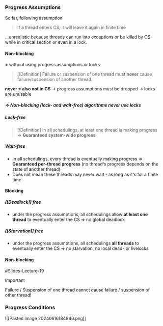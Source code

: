 ### Progress Assumptions
So far, following assumption
> If a thread enters CS, it will leave it again in finite time

...unrealistic because threads can run into exceptions or be killed by OS while in critical section or even in a lock.
#### Non-blocking
= without using progress assumptions or locks

> [!Definition]
> Failure or suspension of one thread must **never** cause failure/suspension of another thread.

**never = also not in CS** $\rightarrow$ progress assumptions must be dropped $\rightarrow$ locks are unusable
##### $\Rightarrow$ Non-blocking (lock- and wait-free) algorithms *never* use locks
##### Lock-free
>[!Definition] 
>In all schedulings, at least one thread is making progress $\Rightarrow$ **Guaranteed system-wide progress**

##### Wait-free
- In all schedulings, every thread is eventually making progress $\Rightarrow$ **Guaranteed per-thread progress** (no thread's progress depends on the state of another thread)
- Does not mean these threads may never wait - as long as it's for a finite time
#### Blocking
##### [[Deadlock]] free
- under the progress assumptions, all schedulings allow **at least one thread** to eventually enter the CS 
	$\Rightarrow$ no global deadlock
##### [[Starvation]] free
- under the progress assumptions, all schedulings **all threads** to eventually enter the CS
	$\Rightarrow$ no starvation, no local dead- or livelocks
#### Non-blocking
#Slides-Lecture-19 
> [!Important]
> Failure / Suspension of one thread cannot cause failure / suspension of other thread!
### Progress Conditions
![[Pasted image 20240616184946.png]]

